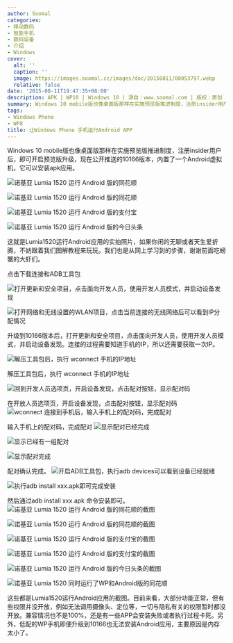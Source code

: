```yaml
---
author: Soomal
categories:
- 移动数码
- 智能手机
- 数码设备
- 介绍
- Windows
cover:
  alt: ''
  caption: ''
  image: https://images.soomal.cc/images/doc/20150811/00053797.webp
  relative: false
date: '2015-08-11T19:47:35+08:00'
description: APK | WP10 | Windows 10 | 源自：www.soomal.com | 版权：原创 |  平均/总评分：09.50/171
summary: Windows 10 mobile版也像桌面版那样在实施预览版推进制度，注册insider用户后，即可开启预览版升级，现在公开推送的10166版本，内置了一个Android虚拟机，它可以安装apk应用。这就是Lumia1520运行Android应用的实拍照片
tags:
- Windows Phone
- WP8
title: 让Windows Phone 手机运行Android APP
---
```


Windows 10 mobile版也像桌面版那样在实施预览版推进制度，注册insider用户后，即可开启预览版升级，现在公开推送的10166版本，内置了一个Android虚拟机，它可以安装apk应用。



![诺基亚 Lumia 1520 运行 Android 版的同花顺](https://images.soomal.cc/images/doc/20150811/00053777_01.webp)



![诺基亚 Lumia 1520 运行 Android 版的同花顺](https://images.soomal.cc/images/doc/20150811/00053778_01.webp)



![诺基亚 Lumia 1520 运行 Android 版的支付宝](https://images.soomal.cc/images/doc/20150811/00053779_01.webp)



![诺基亚 Lumia 1520 运行 Android 版的今日头条](https://images.soomal.cc/images/doc/20150811/00053780_01.webp)



这就是Lumia1520运行Android应用的实拍照片，如果你闲的无聊或者天生爱折腾，不妨跟着我们图解教程来玩玩。我们也是从网上学习到的步骤，谢谢前面吃螃蟹的大虾们。



点击下载连接和ADB工具包



![打开更新和安全项目，点击面向开发人员，使用开发人员模式，并启动设备发现](https://images.soomal.cc/images/doc/20150811/00053781_01.webp)



![打开网络和无线设置的WLAN项目，点击当前连接的无线网络后可以看到IP分配情况](https://images.soomal.cc/images/doc/20150811/00053782_01.webp)



升级到10166版本后，打开更新和安全项目，点击面向开发人员，使用开发人员模式，并启动设备发现。连接的过程需要知道手机的IP，所以还需要获取一次IP。

![解压工具包后，执行 wconnect 手机的IP地址](https://images.soomal.cc/images/doc/20150811/00053786.webp)




解压工具包后，执行 wconnect 手机的IP地址

![回到开发人员选项页，开启设备发现，点击配对按钮，显示配对码](https://images.soomal.cc/images/doc/20150811/00053783.webp)




在开放人员选项页，开启设备发现，点击配对按钮，显示配对码
![wconnect 连接到手机后，输入手机上的配对码，完成配对](https://images.soomal.cc/images/doc/20150811/00053787.webp)




输入手机上的配对码，完成配对
![显示配对已经完成](https://images.soomal.cc/images/doc/20150811/00053784_01.webp)




![显示已经有一组配对](https://images.soomal.cc/images/doc/20150811/00053785_01.webp)




![显示配对完成](https://images.soomal.cc/images/doc/20150811/00053788.webp)




配对确认完成。
![开启ADB工具包，执行adb devices可以看到设备已经就绪](https://images.soomal.cc/images/doc/20150811/00053789.webp)




![执行adb install xxx.apk即可完成安装](https://images.soomal.cc/images/doc/20150811/00053790.webp)




然后通过adb install xxx.apk 命令安装即可。
![诺基亚 Lumia 1520 运行 Android 版的同花顺的截图](https://images.soomal.cc/images/doc/20150811/00053791_01.webp)




![诺基亚 Lumia 1520 运行 Android 版的同花顺的截图](https://images.soomal.cc/images/doc/20150811/00053792_01.webp)




![诺基亚 Lumia 1520 运行 Android 版的支付宝的截图](https://images.soomal.cc/images/doc/20150811/00053793_01.webp)




![诺基亚 Lumia 1520 运行 Android 版的支付宝的截图](https://images.soomal.cc/images/doc/20150811/00053794_01.webp)




![诺基亚 Lumia 1520 运行 Android 版的今日头条的截图](https://images.soomal.cc/images/doc/20150811/00053795_01.webp)




![诺基亚 Lumia 1520 同时运行了WP和Android版的同花顺](https://images.soomal.cc/images/doc/20150811/00053796_01.webp)




这些都是Lumia1520运行Android应用的截图。目前来看，大部分功能正常，但有些权限并没开放，例如无法调用摄像头、定位等，一切与隐私有关的权限暂时都没开放。兼容情况也不是100%，还是有一些APP会安装失败或者执行过程卡死。另外，低配的WP手机即便升级到10166也无法安装Android应用，主要原因是内存太小了。